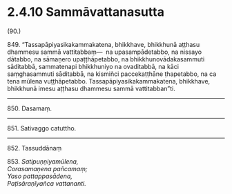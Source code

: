 

# 2.4.10 Sammāvattanasutta




(90.)

849\. “Tassapāpiyasikakammakatena, bhikkhave, bhikkhunā aṭṭhasu dhammesu sammā vattitabbaṃ—  na upasampādetabbo, na nissayo dātabbo, na sāmaṇero upaṭṭhāpetabbo, na bhikkhunovādakasammuti sāditabbā, sammatenapi bhikkhuniyo na ovaditabbā, na kāci saṃghasammuti sāditabbā, na kismiñci paccekaṭṭhāne ṭhapetabbo, na ca tena mūlena vuṭṭhāpetabbo. Tassapāpiyasikakammakatena, bhikkhave, bhikkhunā imesu aṭṭhasu dhammesu sammā vattitabban”ti.

---

850\. Dasamaṃ.



---

851\. Sativaggo catuttho.



---

852\. Tassuddānaṃ



853\. _Satipuṇṇiyamūlena,_  
_Corasamaṇena pañcamaṃ;_  
_Yaso pattappasādena,_  
_Paṭisāraṇīyañca vattananti._  




